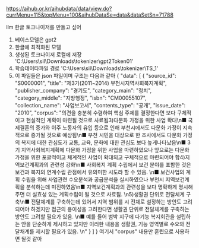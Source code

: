 https://aihub.or.kr/aihubdata/data/view.do?currMenu=115&topMenu=100&aihubDataSe=data&dataSetSn=71788


llm 한글 토크나이저를 만들고 싶어
1. 베이스모델은 gpt2
2. 한글에 최적화된 모델
3. 생성된 토크나이저 로컬에 저장 'C:\Users\sil\Downloads\tokenizer\gpt2Token01'
4. 학습데이타파일 경로
'C:\Users\sil\Downloads\tokenizer\TS_1'
5. 이 파일들은 json 파일이며 구조는 다음과 같아
{
	"data": [
		{
			"source_id": "S0000001",
			"title": "제3기(2011~2014) 부천시지역사회복지계획",
			"publisher_company": "경기도",
			"category_main": "정치",
			"category_middle": "지방행정",
			"isbn": "CM00055107",
			"collection_name": "사업보고서",
			"contents_type": "공개",
			"issue_date": "2010",
			"corpus": "의견을 충분히 수렴하여 핵심 주제를 결정한다면 보다 구체적이고 현실적인 계획이 마련될 것으로 사료됨3)다문화 가정을 위한 사업 확대\n■ 국제결혼의 증가와 이주 노동자의 유입 등으로 인해 부천시에서도 다문화 가정이 지속적으로 증가될 것으로 예상됨\n■ 부천 시민을 대상으로 한 조사에서도 다문화 가정의 복지에 대한 관심도가 교통, 교육, 문화에 대한 관심도 보다 높게나타났음\n■ 3기 지역사회복지계획에 다문화 가정을 위한 사업을 마련하였으나 앞으로는 다문화 가정을 위한 포괄적이고 체계적인 사업이 확대되고 구체적으로 마련되어야 함4)지역보건계획과의 관련성 강화\n■ 사회복지 계획 수립에서 보건 분야를 포함한 것은 보건과 복지의 연계수립 관점에서 유의미한 시도라 할 수 있음. \n■ 보건사업의 계획 수립을 위해 사업관련 수요분석과 공급분석을 실시하였으나 부천시 지역보건계획을 분석하는데 미진하였음\n■ 지역보건계획과의 관련성을 보다 명확하게 명시해주면 더 실효성 있는 계획수립이 될 것으로 사료됨. \n5)생활권 단위로 전달체계 구축\n■ 전달체계를 구축하는데 있어서 지역 범위를 시 전체로 설정하는 방안도 고려되어야 하겠지만 접근의 용이성을 고려한다면 생활권 단위로 전달체계를 구축하는 방안도 고려할 필요가 있음. \n■ 예를 들어 범박 지구에 다기능 복지회관을 설립하는 안을 단순하게 제시하고 있지만 이러한 내용을 생활권, 기능 영역별로 수요와 전달채계를 제시할 필요가 있음. \n"
		}
	]
}
여기서 "corpus" 내용만 훈련으로 사용하면 될것 같아